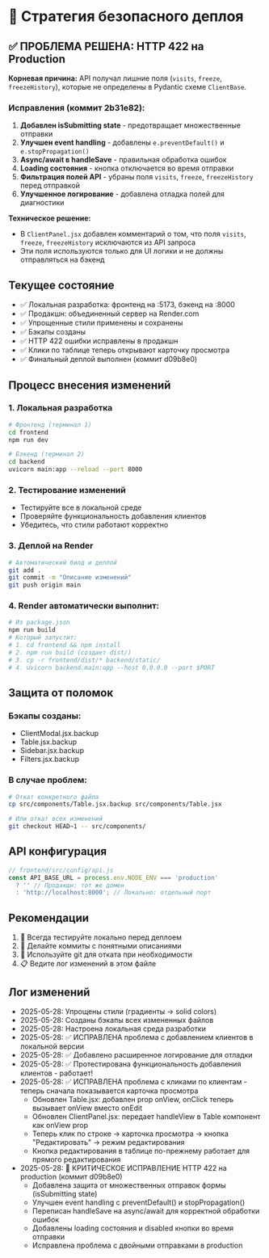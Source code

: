 # 🚀 Стратегия безопасного деплоя

## ✅ ПРОБЛЕМА РЕШЕНА: HTTP 422 на Production

**Корневая причина:** API получал лишние поля (`visits`, `freeze`, `freezeHistory`), которые не определены в Pydantic схеме `ClientBase`.

### Исправления (коммит 2b31e82):
1. **Добавлен isSubmitting state** - предотвращает множественные отправки
2. **Улучшен event handling** - добавлены `e.preventDefault()` и `e.stopPropagation()`
3. **Async/await в handleSave** - правильная обработка ошибок
4. **Loading состояния** - кнопка отключается во время отправки
5. **Фильтрация полей API** - убраны поля `visits`, `freeze`, `freezeHistory` перед отправкой
6. **Улучшенное логирование** - добавлена отладка полей для диагностики

**Техническое решение:**
- В `ClientPanel.jsx` добавлен комментарий о том, что поля `visits`, `freeze`, `freezeHistory` исключаются из API запроса
- Эти поля используются только для UI логики и не должны отправляться на бэкенд

## Текущее состояние
- ✅ Локальная разработка: фронтенд на :5173, бэкенд на :8000
- ✅ Продакшн: объединенный сервер на Render.com
- ✅ Упрощенные стили применены и сохранены
- ✅ Бэкапы созданы
- ✅ HTTP 422 ошибки исправлены в продакшн
- ✅ Клики по таблице теперь открывают карточку просмотра
- ✅ Финальный деплой выполнен (коммит d09b8e0)

## Процесс внесения изменений

### 1. Локальная разработка
```bash
# Фронтенд (терминал 1)
cd frontend
npm run dev

# Бэкенд (терминал 2) 
cd backend
uvicorn main:app --reload --port 8000
```

### 2. Тестирование изменений
- Тестируйте все в локальной среде
- Проверяйте функциональность добавления клиентов
- Убедитесь, что стили работают корректно

### 3. Деплой на Render
```bash
# Автоматический билд и деплой
git add .
git commit -m "Описание изменений"
git push origin main
```

### 4. Render автоматически выполнит:
```bash
# Из package.json
npm run build
# Который запустит:
# 1. cd frontend && npm install
# 2. npm run build (создает dist/)
# 3. cp -r frontend/dist/* backend/static/
# 4. uvicorn backend.main:app --host 0.0.0.0 --port $PORT
```

## Защита от поломок

### Бэкапы созданы:
- ClientModal.jsx.backup
- Table.jsx.backup  
- Sidebar.jsx.backup
- Filters.jsx.backup

### В случае проблем:
```bash
# Откат конкретного файла
cp src/components/Table.jsx.backup src/components/Table.jsx

# Или откат всех изменений
git checkout HEAD~1 -- src/components/
```

## API конфигурация
```javascript
// frontend/src/config/api.js
const API_BASE_URL = process.env.NODE_ENV === 'production' 
  ? '' // Продакшн: тот же домен
  : 'http://localhost:8000'; // Локально: отдельный порт
```

## Рекомендации
1. 🧪 Всегда тестируйте локально перед деплоем
2. 📝 Делайте коммиты с понятными описаниями
3. 🔄 Используйте git для отката при необходимости
4. 📋 Ведите лог изменений в этом файле

## Лог изменений
- 2025-05-28: Упрощены стили (градиенты → solid colors)
- 2025-05-28: Созданы бэкапы всех измененных файлов
- 2025-05-28: Настроена локальная среда разработки
- 2025-05-28: ✅ ИСПРАВЛЕНА проблема с добавлением клиентов в локальной версии
- 2025-05-28: ✅ Добавлено расширенное логирование для отладки
- 2025-05-28: ✅ Протестирована функциональность добавления клиентов - работает!
- 2025-05-28: ✅ ИСПРАВЛЕНА проблема с кликами по клиентам - теперь сначала показывается карточка просмотра
  * Обновлен Table.jsx: добавлен prop onView, onClick теперь вызывает onView вместо onEdit
  * Обновлен ClientPanel.jsx: передает handleView в Table компонент как onView prop
  * Теперь клик по строке → карточка просмотра → кнопка "Редактировать" → режим редактирования
  * Кнопка редактирования в таблице по-прежнему работает для прямого редактирования
- 2025-05-28: 🐛 КРИТИЧЕСКОЕ ИСПРАВЛЕНИЕ HTTP 422 на production (коммит d09b8e0)
  * Добавлена защита от множественных отправок формы (isSubmitting state)
  * Улучшен event handling с preventDefault() и stopPropagation()
  * Переписан handleSave на async/await для корректной обработки ошибок
  * Добавлены loading состояния и disabled кнопки во время отправки
  * Исправлена проблема с двойными отправками в production
